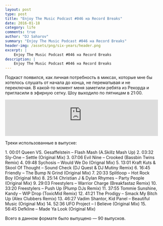 ```yaml
---
layout: post
type: post
title: "Enjoy The Music Podcast #046 на Record Breaks"
date: 2016-01-18
category: life
comments: true
author: "DJ Saharov"
summary: "Enjoy The Music Podcast #046 на Record Breaks"
header-img: /assets/png/six-years/header.png
excerpt: |
    Enjoy The Music Podcast #046 на Record Breaks
description: |
    Enjoy The Music Podcast #046 на Record Breaks
---
```


<p>
<span class="firstcharacter">П</span>одкаст появился, как личная потребность в миксах, которые мне бы хотелось слушать от начала до конца, не перематывая и не переключая. В какой-то момент меня заметили ребята из Рекорда и пригласили в эфирную сетку. Шоу выходило по пятницам в 21:00.
</p>

<iframe width="100%" height="120" src="https://player-widget.mixcloud.com/widget/iframe/?hide_cover=1&feed=%2Fdjsaharovofficial%2Fenjoy-the-music-podcast-046%2F" frameborder="0" allow="encrypted-media; fullscreen; autoplay; idle-detection; speaker-selection; web-share;" ></iframe>

<p>Треки использованные в выпуске:</p>
1. 00:01 Queen VS. Gesaffelstein – Flash Mash (A.Skillz Mash Up)
2. 03:32 Sly-One – Settle (Original Mix)
3. 07:06 Evil Nine  – Crooked (Bassbin Twins Remix)
4. 09:48 Sychosis – Would We Do (Orignal Mix)
5. 13:01 Kraft Kuts & Skool Of Thought – Sound Check (DJ Quest & DJ Mutiny Remix)
6. 16:45 Friendly  – The Bump N Grind (Original Mix)
7. 20:33 Splitloop  – Hot Rock Boy (Original Mix)
8. 25:14 Christian J & Dylan Rhymes  – Party People (Original Mix)
9. 29:03 Freestylers  – Warrior Charge (Breakfastaz Remix)
10. 33:20 Freestylers – Push Up (Plump DJs Remix)
11. 37:55 Tommie Sunshine, Kandy – WIP Drop (ToxicMid Remix)
12. 41:21 The Prodigy – Smack My Bitch Up (Alex Clubbers Remix)
13. 46:27 Vadim Shantor, Kid Panel – Beautiful Music (Original Mix)
14. 52:36 UFO Project – I Believe (Original Mix)
15. 56:45 Defkline – Made Ya Look (Original Mix)

<p>Всего в данном формате было выпущено &mdash; 90 выпусков.</p>
